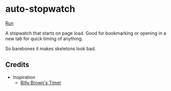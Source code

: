 # auto-stopwatch

[Run](https://cdn.rawgit.com/dhulihan/auto-stopwatch/master/index.html)

A stopwatch that starts on page load. Good for bookmarking or opening in a new tab for quick timing of anything.

So barebones it makes skeletons look bad.

## Credits

* Inspiration
	* [Billy Brown's Timer](http://codepen.io/_Billy_Brown/pen/dbJeh)